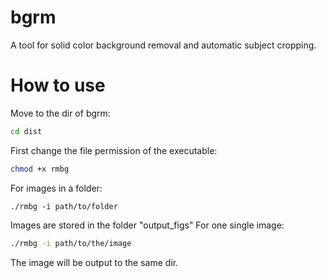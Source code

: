 # bgrm
A tool for solid color background removal and automatic subject cropping.

# How to use
Move to the dir of bgrm:
```bash
cd dist
```
First change the file permission of the executable:
```bash
chmod +x rmbg
```
For images in a folder:
```
./rmbg -i path/to/folder
```
Images are stored in the folder "output_figs"
For one single image:
```bash
./rmbg -i path/to/the/image
```
The image will be output to the same dir.
